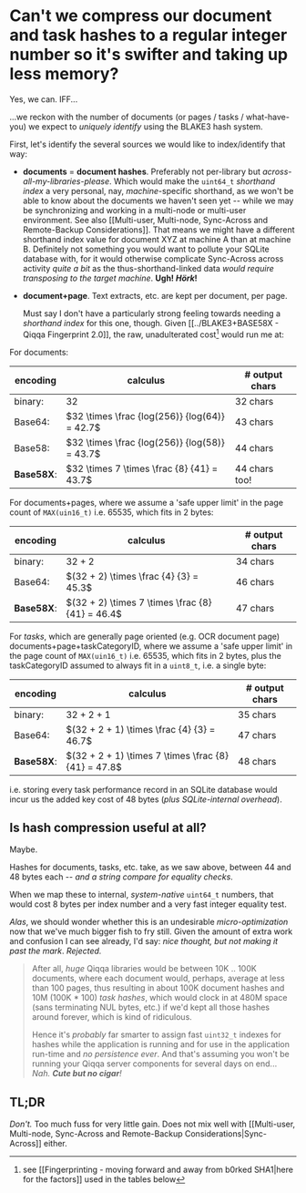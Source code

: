 # Can't we compress our document and task hashes to a regular integer number so it's swifter and taking up less memory?

Yes, we can. IFF...

...we reckon with the number of documents (or pages / tasks / what-have-you) we expect to *uniquely identify* using the BLAKE3 hash system.

First, let's identify the several sources we would like to index/identify that way:

- **documents** = **document hashes**. Preferably not per-library but *across-all-my-libraries-please*. Which would make the `uint64_t` *shorthand index* a very personal, nay, *machine*-specific shorthand, as we won't be able to know about the documents we haven't seen yet -- while we may be synchronizing and working in a multi-node or multi-user environment. See also [[Multi-user, Multi-node, Sync-Across and Remote-Backup Considerations]].
  That means we might have a different shorthand index value for document XYZ at machine A than at machine B. Definitely not something you would want to pollute your SQLite database with, for it would otherwise complicate Sync-Across across activity *quite a bit* as the thus-shorthand-linked data *would require transposing to the target machine*. **Ugh! *Hörk*!**
- **document+page**. Text extracts, etc. are kept per document, per page.
 
  Must say I don't have a particularly strong feeling towards needing a *shorthand index* for this one, though. Given [[../BLAKE3+BASE58X - Qiqqa Fingerprint 2.0]], the raw, unadulterated cost[^1] would run me at: 
  
[^1]: see [[Fingerprinting - moving forward and away from b0rked SHA1|here for the factors]] used in the tables below
  
  For documents:
  
  | encoding     | calculus                   | # output chars        |
  |--------------|----------------------------|-----------------------|
  | binary:         | $32$              | 32 chars              |
  | Base64:      | $32 \times \frac {log(256)} {log(64)} = 42.7$     | 43 chars              |
  | Base58:      | $32 \times \frac {log(256)} {log(58)} = 43.7$     | 44 chars              |
  | **Base58X**: | $32 \times 7 \times \frac {8} {41} = 43.7$   | 44 chars too!    |

  For documents+pages, where we assume a 'safe upper limit' in the page count of `MAX(uin16_t)` i.e. 65535, which fits in 2 bytes:
  
  | encoding     | calculus                   | # output chars        |
  |--------------|----------------------------|-----------------------|
  | binary:         | $32 + 2$              | 34 chars              |
  | Base64:      | $(32 + 2) \times \frac {4} {3} = 45.3$     | 46 chars       |
  | **Base58X**: | $(32 + 2) \times 7 \times \frac {8} {41} = 46.4$   | 47 chars    |

  For *tasks*, which are generally page oriented (e.g. OCR document page) documents+page+taskCategoryID, where we assume a 'safe upper limit' in the page count of `MAX(uin16_t)` i.e. 65535, which fits in 2 bytes, plus the taskCategoryID assumed to always fit in a `uint8_t`, i.e. a single byte:
  
  | encoding     | calculus                   | # output chars        |
  |--------------|----------------------------|-----------------------|
  | binary:         | $32 + 2 + 1$              | 35 chars              |
  | Base64:      | $(32 + 2 + 1) \times \frac {4} {3} = 46.7$     | 47 chars       |
  | **Base58X**: | $(32 + 2 + 1) \times 7 \times \frac {8} {41} = 47.8$   | 48 chars    |

  i.e. storing every task performance record in an SQLite database would incur us the added key cost of  48 bytes (*plus SQLite-internal overhead*).
  
  
  
## Is hash compression useful at all?
  
Maybe.
  
Hashes for documents, tasks, etc. take, as we saw above, between 44 and 48 bytes each -- *and a string compare for equality checks*.
  
When we map these to internal, *system-native* `uint64_t` numbers, that would cost 8 bytes per index number and a very fast integer equality test.
  
*Alas*, we should wonder whether this is an undesirable  *micro-optimization* now that we've much bigger fish to fry still.
  Given the amount of extra work and confusion I can see already, I'd say: *nice thought, but not making it past the mark*. *Rejected.*
  
> After all, *huge* Qiqqa libraries would be between 10K .. 100K documents, where each document would, perhaps, average at less than 100 pages, thus resulting in about 100K document hashes and 10M (100K * 100) *task hashes*, which would clock in at 480M space (sans terminating NUL bytes, etc.) if we'd kept all those hashes around forever, which is kind of ridiculous.
> 
> Hence it's *probably* far smarter to assign fast `uint32_t` indexes for hashes while the application is running and for use in the application run-time and *no persistence ever*. And that's assuming you won't be running your Qiqqa server components for several days on end... *Nah. **Cute but no cigar**!*
  
  
  
## TL;DR
  
*Don't.* Too much fuss for very little gain. Does not mix well with
[[Multi-user, Multi-node, Sync-Across and Remote-Backup Considerations|Sync-Across]] either. 
  
